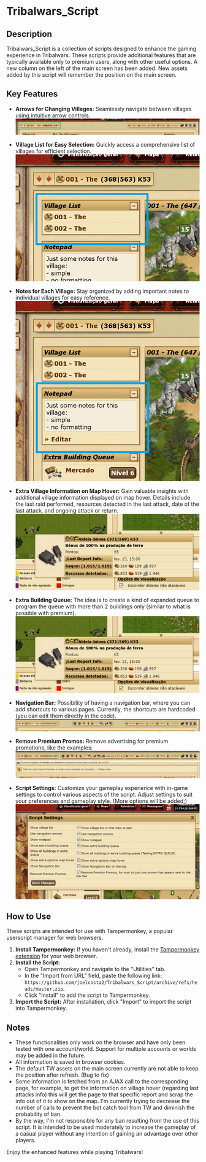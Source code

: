 # Tribalwars_Script

## Description

Tribalwars_Script is a collection of scripts designed to enhance the gaming experience in Tribalwars. These scripts provide additional features that are typically available only to premium users, along with other useful options. A new column on the left of the main screen has been added. New assets added by this script will remember the position on the main screen.

## Key Features

- **Arrows for Changing Villages:** Seamlessly navigate between villages using intuitive arrow controls.
  ![Arrows for Changing Villages](img/navigationArrows.png)

- **Village List for Easy Selection:** Quickly access a comprehensive list of villages for efficient selection.
  ![Village List for Easy Selection](img/villageList.png)

- **Notes for Each Village:** Stay organized by adding important notes to individual villages for easy reference.
  ![Notes for Each Village](img/notepad.png)

- **Extra Village Information on Map Hover:** Gain valuable insights with additional village information displayed on map hover. Details include the last raid performed, resources detected in the last attack, date of the last attack, and ongoing attack or return.
  ![Extra Village Information on Map Hover](img/mapVillageHoverExtraInfo.png)

- **Extra Building Queue:** The idea is to create a kind of expanded queue to program the queue with more than 2 buildings only (similar to what is possible with premium).
  ![Extra Village Information on Map Hover](img/mapVillageHoverExtraInfo.png)

- **Navigation Bar:** Possibility of having a navigation bar, where you can add shortcuts to various pages. Currently, the shortcuts are hardcoded (you can edit them directly in the code).
  ![Navigation Bar](img/navigationBar.png)

- **Remove Premium Promos:** Remove advertising for premium promotions, like the examples:
  ![Remove Premium Promos](img/premium_promo.png)
  ![Remove Premium Promos](img/premium_promo2.png)

- **Script Settings:** Customize your gameplay experience with in-game settings to control various aspects of the script. Adjust settings to suit your preferences and gameplay style. (More options will be added;)
  ![Script Settings](img/scriptSettings.png)

## How to Use

These scripts are intended for use with Tampermonkey, a popular userscript manager for web browsers.

1. **Install Tampermonkey:** If you haven't already, install the [Tampermonkey extension](https://www.tampermonkey.net/) for your web browser.
2. **Install the Script:**
   - Open Tampermonkey and navigate to the "Utilities" tab.
   - In the "Import from URL" field, paste the following link: `https://github.com/joelcosta2/Tribalwars_Script/archive/refs/heads/master.zip`.
   - Click "Install" to add the script to Tampermonkey.
3. **Import the Script:** After installation, click "Import" to import the script into Tampermonkey.

## Notes

- These functionalities only work on the browser and have only been tested with one account/world. Support for multiple accounts or worlds may be added in the future.
- All information is saved in browser cookies.
- The default TW assets on the main screen currently are not able to keep the position after refresh. (Bug to fix)
- Some information is fetched from an AJAX call to the corresponding page, for example, to get the information on village hover (regarding last attacks info) this will get the page to that specific report and scrap the info out of it to show on the map. I'm currently trying to decrease the number of calls to prevent the bot catch tool from TW and diminish the probability of ban.
- By the way, I'm not responsible for any ban resulting from the use of this script. It is intended to be used moderately to increase the gameplay of a casual player without any intention of gaining an advantage over other players.

Enjoy the enhanced features while playing Tribalwars!

